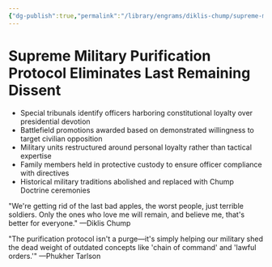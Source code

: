 ```yaml
---
{"dg-publish":true,"permalink":"/library/engrams/diklis-chump/supreme-military-purification-protocol-eliminates-last-remaining-dissent/","tags":["DC/Military","DC/AS6"]}
---
```


# Supreme Military Purification Protocol Eliminates Last Remaining Dissent

- Special tribunals identify officers harboring constitutional loyalty over presidential devotion
- Battlefield promotions awarded based on demonstrated willingness to target civilian opposition
- Military units restructured around personal loyalty rather than tactical expertise
- Family members held in protective custody to ensure officer compliance with directives
- Historical military traditions abolished and replaced with Chump Doctrine ceremonies

"We're getting rid of the last bad apples, the worst people, just terrible soldiers. Only the ones who love me will remain, and believe me, that's better for everyone." —Diklis Chump

"The purification protocol isn't a purge—it's simply helping our military shed the dead weight of outdated concepts like 'chain of command' and 'lawful orders.'" —Phukher Tarlson
